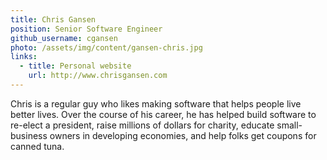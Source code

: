 ```yaml
---
title: Chris Gansen
position: Senior Software Engineer
github_username: cgansen
photo: /assets/img/content/gansen-chris.jpg
links:
  - title: Personal website
    url: http://www.chrisgansen.com
---
```


Chris is a regular guy who likes making software that helps people live better lives. Over the course of his career, he has helped build software to re-elect a president, raise millions of dollars for charity, educate small-business owners in developing economies, and help folks get coupons for canned tuna.